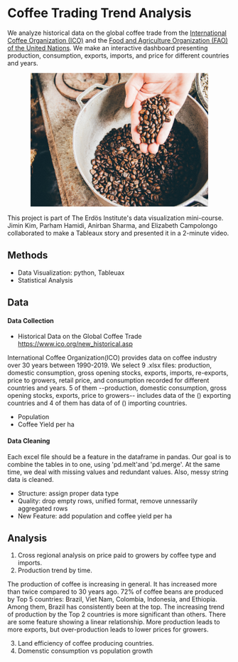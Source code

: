 # Coffee Trading Trend Analysis

We analyze historical data on the global coffee trade from the [International Coffee Organization (ICO)](https://www.ico.org/new_historical.asp) and the [Food and Agriculture Organization (FAO) of the United Nations](https://www.fao.org). We make an interactive dashboard presenting production, consumption, exports, imports, and price for different countries and years.

<p align="center">
<img src="coffee_cover_image.jpg" width = "400" height="300" title = "Coffee Trend" />
 </p>

This project is part of The Erdös Institute's data visualization mini-course. Jimin Kim, Parham Hamidi, Anirban Sharma, and Elizabeth Campolongo collaborated to make a Tableaux story and presented it in a 2-minute video. 

## Methods
- Data Visualization: python, Tableuax
- Statistical Analysis

## Data

#### Data Collection

- Historical Data on the Global Coffee Trade https://www.ico.org/new_historical.asp 

International Coffee Organization(ICO) provides data on coffee industry over 30 years between 1990-2019. We select 9 .xlsx files: production, domestic consumption, gross opening stocks, exports, imports, re-exports, price to growers, retail price, and consumption recorded for different countries and years. 5 of them --production, domestic consumption, gross opening stocks, exports, price to growers-- includes data of the () exporting countries and 4 of them has data of of () importing countries.

- Population
- Coffee Yield per ha

#### Data Cleaning

Each excel file should be a feature in the dataframe in pandas. Our goal is to combine the tables in to one, using 'pd.melt'and 'pd.merge'. At the same time, we deal with missing values and redundant values. Also, messy string data is cleaned. 

- Structure: assign proper data type
- Quality: drop empty rows, unified format, remove unnessarily aggregated rows
- New Feature: add population and coffee yield per ha

## Analysis

1. Cross regional analysis on price paid to growers by coffee type and imports.
2. Production trend by time. 

  The production of coffee is increasing in general. It has increased more than twice compared to 30 years ago. 
72% of coffee beans are produced by Top 5 countries: Brazil, Viet Nam, Colombia, Indonesia, and Ethiopia. Among them, Brazil has consistently been at the top. The increasing trend of production by the Top 2 countries is more significant than others. There are some feature showing a linear relationship. More production leads to more exports, but over-production leads to lower prices for growers. 

3. Land efficiency of coffee producing countries.
4. Domenstic consumption vs population growth


